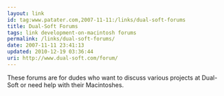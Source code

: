 ```yaml
---
layout: link
id: tag:www.patater.com,2007-11-11:/links/dual-soft-forums
title: Dual-Soft Forums
tags: link development-on-macintosh forums
permalink: /links/dual-soft-forums/
date: 2007-11-11 23:41:13
updated: 2010-12-19 03:36:44
uri: http://www.dual-soft.com/forum/
---
```

These forums are for dudes who want to discuss various projects at Dual-Soft or
need help with their Macintoshes.
